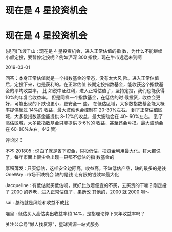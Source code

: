 # 现在是 4 星投资机会

# 现在是 4 星投资机会

(提问)飞渡千山 : 现在是 4 星投资机会，进入正常估值的指 数，为什么不能继续小额定投，要暂停定投呢？例如沪深 300 指数，现在牛市远远未到啊

2019-03-01

回答：本身正常估值就是一个指数基金的常态，没有太大风 险。进入正常估值后，定投下来，也是获利的。在正常估值 长期定投指数基金，能收获这个指数基金的平均收益率。 比 如说中证红利，进入正常估值了，坚持定投，我们也能获得 10%的年复合收益率。 但是同样一个指数基金，在低估的时 候投资，收益会更好，可能出现的下跌也更小，更安全一 些。 在低估区域，大多数指数基金能大概率提供超过 14%的 收益，最大波动也会控制在 20-30%左右。 到了正常估值区 域，大多数指数基金能提供 8-12%的收益，最大波动会在 40- 60%左右。 到了高估区域，大多数指数基金只能提供 3-6%的 收益，甚至还会亏损。最大波动会在 60-80%左右。(42 赞)

评论区：

不不 201805 : 说白了就是省下资金，只投低估，把资金利用最大化。钉大都说了，每年市面上很少会出现一只都不低估的指 数基金的

厚积薄发 : 只买低估，这样安全边际高，收益高。不缺低估产品，缺的最多的是钱 OneWay : 市场不缺机会 缺的是钱 让有限的钱效率最大化

Jacqueline : 有低估就买低估呗，就好比放着便宜的不买，去买贵的干嘛？刚定投了 2000 的养老，进入正常估值了，果断改 其他的，2000 就 2000 呗～

sai : 总结就是风险和收益不成比

喵皇 : 低估买入高估卖出收益率约 14%，是指理论算下来年收益率吗？

关注公众号"懒人找资源"，星球资源一站式服务